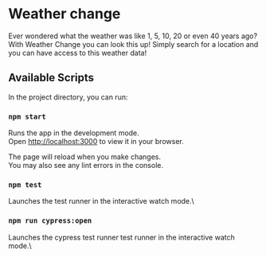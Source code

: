 # Weather change

Ever wondered what the weather was like 1, 5, 10, 20 or even 40 years ago?  With Weather Change you can look this up!  Simply search for a location and you can have access to this weather data!

## Available Scripts

In the project directory, you can run:

### `npm start`

Runs the app in the development mode.\
Open [http://localhost:3000](http://localhost:3000) to view it in your browser.

The page will reload when you make changes.\
You may also see any lint errors in the console.

### `npm test`

Launches the test runner in the interactive watch mode.\

### `npm run cypress:open`

Launches the cypress test runner test runner in the interactive watch mode.\
